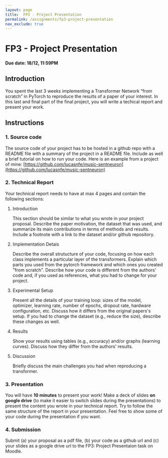 ```yaml
---
layout: page
title:  FP3 - Project Presentation
permalink: /assignments/fp3-project-presentation
nav_exclude: true
---
```


# FP3 - Project Presentation

#### Due date: 18/12, 11:59PM

## Introduction

You spent the last 3 weeks implementing a Transformer Network “from scratch” in PyTorch to reproduce the results of a paper of your interest. In this last and final part of the final project, you will write a techical report and present your work.

## Instructions

### 1. Source code

The source code of your project has to be hosted in a github repo with a README file with a summary of the project in a README file. Include as well a brief tutorial on how to run your code. Here is an example from a project of mine: [https://github.com/lucasnfe/music-sentneuron](https://github.com/lucasnfe/music-sentneuron)

### 2. Technical Report

Your technical report needs to have at max 4 pages and contain the following sections:

1. Introduction

    This section should be similar to what you wrote in your project proposal. Describe the paper motivation, the dataset that was used, and summarize its main contributions in terms of methods and results. Include a footnote with a link to the dataset and/or github repository.

2. Implementation Detais

    Describe the overall strutucture of your code, focusing on how each class implements a particular layer of the transformers. Explain which parts you used from the pytorch framework and which ones you created "from scratch". Describe how your code is different from the authors' code and, if you used as references, what you had to change for your project.

3. Experimental Setup

    Present all the details of your training loop: sizes of the model, optimizer, learning rate, number of epochs, dropout rate, hardware configuration, etc. Discuss how it differs from the original papers's setup. If you had to change the dataset (e.g., reduce the size), describe these changes as well.

4. Results

    Show your results using tables (e.g., accuracy) and/or graphs (learning curves). Discuss how they differ from the authors' results.

5. Discussion

    Briefly discuss the main challenges you had when reproducing a transformer.

### 3. Presentation

You will have **10 minutes** to present your work! Make a deck of slides **on google drive** (to make it easier to switch slides during the presentations) to present the content you wrote in your technical report. Try to follow the same structure of the report in your presentation. Feel free to show some of your code during the presentation if you want. 

### 4. Submission

Submit (a) your proposal as a pdf file, (b) your code as a github url and (c) your slides as a google drive url to the FP3: Project Presentaion task on Moodle.
